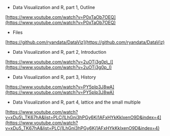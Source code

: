* Data Visualization and R, part 1, Outline

[https://www.youtube.com/watch?v=P0xTaOb7OEQ](https://www.youtube.com/watch?v=P0xTaOb7OEQ)

* Files

[https://github.com/ryandata/DataViz](https://github.com/ryandata/DataViz)

* Data Visualization and R, part 2, Introduction

[https://www.youtube.com/watch?v=2uOTj3g0p\_I](https://www.youtube.com/watch?v=2uOTj3g0p_I)

* Data Visualization and R, part 3, History

[https://www.youtube.com/watch?v=PY5plp3J8wA](https://www.youtube.com/watch?v=PY5plp3J8wA)

* Data Visualization and R, part 4, lattice and the small multiple

[https://www.youtube.com/watch?v=xDu5\_TK67hA&list=PLCj1LhGni3hPGy6Kj1AFxHYkKklxenO9D&index=4](https://www.youtube.com/watch?v=xDu5_TK67hA&list=PLCj1LhGni3hPGy6Kj1AFxHYkKklxenO9D&index=4)



